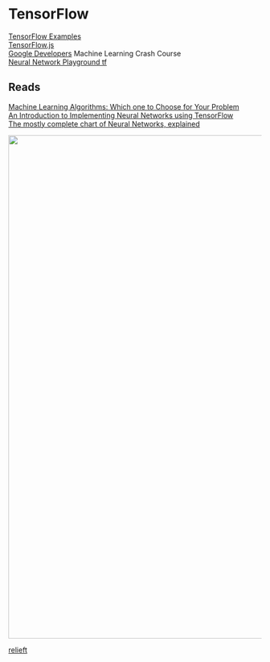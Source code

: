 # TensorFlow

[TensorFlow Examples](https://github.com/aymericdamien/TensorFlow-Examples)  
[TensorFlow.js](https://js.tensorflow.org/tutorials/)  
[Google Developers](https://developers.google.com/machine-learning/crash-course/ml-intro) Machine Learning Crash Course  
[Neural Network Playground tf](https://playground.tensorflow.org/#activation=linear&batchSize=16&dataset=circle&regDataset=reg-gauss&learningRate=0.03&regularizationRate=0&noise=10&networkShape=1,1&seed=0.55286&showTestData=false&discretize=false&percTrainData=90&x=true&y=true&xTimesY=false&xSquared=true&ySquared=false&cosX=false&sinX=false&cosY=false&sinY=false&collectStats=false&problem=regression&initZero=false&hideText=false)

## Reads
[Machine Learning Algorithms: Which one to Choose for Your Problem](https://blog.statsbot.co/machine-learning-algorithms-183cc73197c)  
[An Introduction to Implementing Neural Networks using TensorFlow](https://www.analyticsvidhya.com/blog/2016/10/an-introduction-to-implementing-neural-networks-using-tensorflow/)  
[The mostly complete chart of Neural Networks, explained](https://towardsdatascience.com/the-mostly-complete-chart-of-neural-networks-explained-3fb6f2367464)  
<p align="center"><img src="https://raw.githubusercontent.com/mayojich/TensorFlow/master/src/Chart%20of%20Neural%20Networks.png" width="650" height="1000" /></p>

<a href="http://www.youtube.com/watch?feature=player_embedded&v=YOUTUBE_VIDEO_ID_HERE
" target="_blank">relieft</a>
